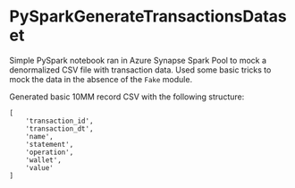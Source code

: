 # PySparkGenerateTransactionsDataset
Simple PySpark notebook ran in Azure Synapse Spark Pool to mock a denormalized CSV file with transaction data. Used some basic tricks to mock the data in the absence of the `Fake` module.

Generated basic 10MM record CSV with the following structure:

```
[
    'transaction_id',
    'transaction_dt',
    'name',
    'statement',
    'operation',
    'wallet',
    'value'
]
```
